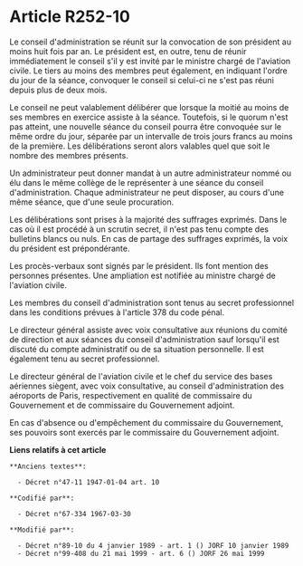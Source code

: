 # Article R252-10

Le conseil d'administration se réunit sur la convocation de son président au moins huit fois par an. Le président est, en
outre, tenu de réunir immédiatement le conseil s'il y est invité par le ministre chargé de l'aviation civile. Le tiers au
moins des membres peut également, en indiquant l'ordre du jour de la séance, convoquer le conseil si celui-ci ne s'est pas
réuni depuis plus de deux mois.

Le conseil ne peut valablement délibérer que lorsque la moitié au moins de ses membres en exercice assiste à la séance.
Toutefois, si le quorum n'est pas atteint, une nouvelle séance du conseil pourra être convoquée sur le même ordre du jour,
séparée par un intervalle de trois jours francs au moins de la première. Les délibérations seront alors valables quel que
soit le nombre des membres présents.

Un administrateur peut donner mandat à un autre administrateur nommé ou élu dans le même collège de le représenter à une
séance du conseil d'administration. Chaque administrateur ne peut disposer, au cours d'une même séance, que d'une seule
procuration.

Les délibérations sont prises à la majorité des suffrages exprimés. Dans le cas où il est procédé à un scrutin secret, il
n'est pas tenu compte des bulletins blancs ou nuls. En cas de partage des suffrages exprimés, la voix du président est
prépondérante.

Les procès-verbaux sont signés par le président. Ils font mention des personnes présentes. Une ampliation est notifiée au
ministre chargé de l'aviation civile.

Les membres du conseil d'administration sont tenus au secret professionnel dans les conditions prévues à l'article 378 du
code pénal.

Le directeur général assiste avec voix consultative aux réunions du comité de direction et aux séances du conseil
d'administration sauf lorsqu'il est discuté du compte administratif ou de sa situation personnelle. Il est également tenu au
secret professionnel.

Le directeur général de l'aviation civile et le chef du service des bases aériennes siègent, avec voix consultative, au
conseil d'administration des aéroports de Paris, respectivement en qualité de commissaire du Gouvernement et de commissaire
du Gouvernement adjoint.

En cas d'absence ou d'empêchement du commissaire du Gouvernement, ses pouvoirs sont exercés par le commissaire du
Gouvernement adjoint.

**Liens relatifs à cet article**

	**Anciens textes**:

	  - Décret n°47-11 1947-01-04 art. 10

	**Codifié par**:

	  - Décret n°67-334 1967-03-30

	**Modifié par**:

	  - Décret n°89-10 du 4 janvier 1989 - art. 1 () JORF 10 janvier 1989
	  - Décret n°99-408 du 21 mai 1999 - art. 6 () JORF 26 mai 1999

